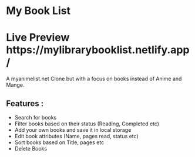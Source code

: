 <h1>My Book List </h1>
<h1> Live Preview https://mylibrarybooklist.netlify.app/ </h1>

A myanimelist.net  Clone but with a focus on books instead of Anime and Mange.

<h2> Features : </h2>
<ul>
  <li> Search for books </li>
  <li> Filter books based on their status (Reading, Completed etc)</li>
  <li> Add your own books and save it in local storage </li>
  <li> Edit book attributes (Name, pages read,  status etc) </li>
  <li> Sort books based on Title, pages etc </li>
  <li> Delete Books </li>
</ul>

